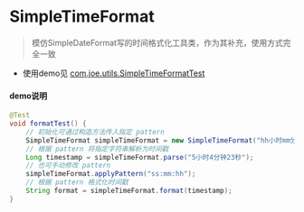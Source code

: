 # SimpleTimeFormat

> 模仿SimpleDateFormat写的时间格式化工具类，作为其补充，使用方式完全一致

* 使用demo见 [com.joe.utils.SimpleTimeFormatTest](https://github.com/I-Guitar/SimpleTimeFormat/blob/master/src/test/java/com/joe/utils/SimpleTimeFormatTest.java)



#### demo说明

```java
@Test
void formatTest() {
    // 初始化可通过构造方法传入指定 pattern
    SimpleTimeFormat simpleTimeFormat = new SimpleTimeFormat("hh小时mm分钟ss");
    // 根据 pattern 将指定字符串解析为时间戳
    Long timestamp = simpleTimeFormat.parse("5小时4分钟23秒");
    // 也可手动修改 pattern
    simpleTimeFormat.applyPattern("ss:mm:hh");
    // 根据 pattern 格式化时间戳
    String format = simpleTimeFormat.format(timestamp);
}
```

